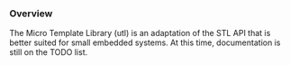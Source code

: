 
### Overview
The Micro Template Library (utl) is an adaptation of the STL API that is better suited for small embedded systems.
At this time, documentation is still on the TODO list.